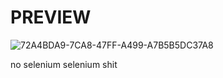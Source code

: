 # PREVIEW

![72A4BDA9-7CA8-47FF-A499-A7B5B5DC37A8](https://user-images.githubusercontent.com/115182304/213897506-f639b8be-36d6-4e4d-8292-a3cfa63a6acb.jpeg)

no selenium selenium shit
